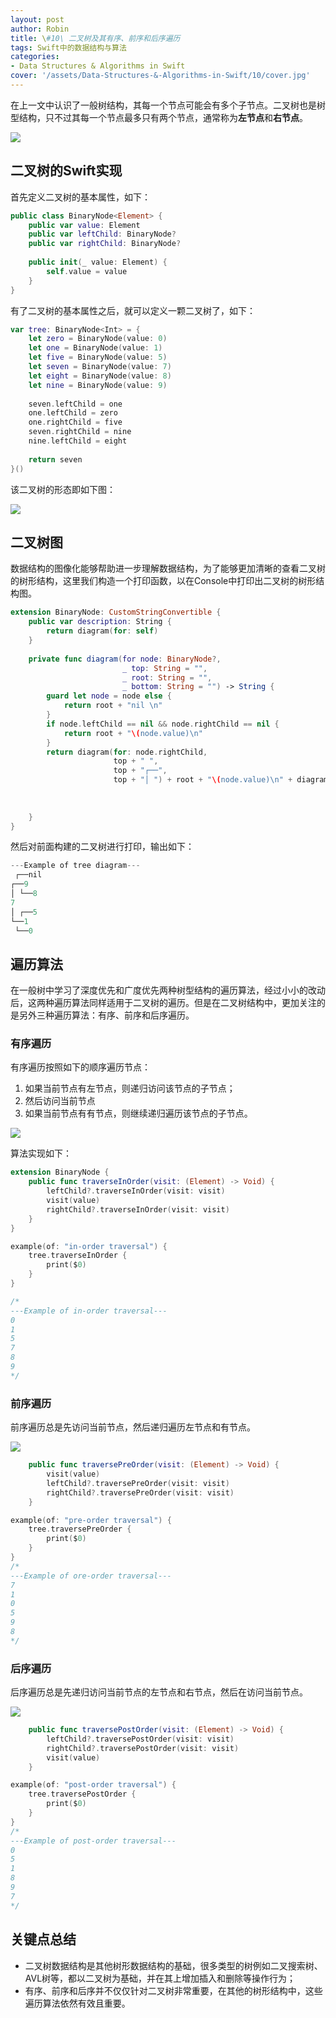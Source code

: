 ```yaml
---
layout: post
author: Robin
title: \#10\ 二叉树及其有序、前序和后序遍历
tags: Swift中的数据结构与算法
categories:
- Data Structures & Algorithms in Swift
cover: '/assets/Data-Structures-&-Algorithms-in-Swift/10/cover.jpg'
---
```


在上一文中认识了一般树结构，其每一个节点可能会有多个子节点。二叉树也是树型结构，只不过其每一个节点最多只有两个节点，通常称为**左节点**和**右节点**。

![](/assets/Data-Structures-&-Algorithms-in-Swift/10/binary-tree.png)

## 二叉树的Swift实现

首先定义二叉树的基本属性，如下：

```swift
public class BinaryNode<Element> {
    public var value: Element
    public var leftChild: BinaryNode?
    public var rightChild: BinaryNode?
    
    public init(_ value: Element) {
        self.value = value
    }
}
```

有了二叉树的基本属性之后，就可以定义一颗二叉树了，如下：

```swift
var tree: BinaryNode<Int> = {
    let zero = BinaryNode(value: 0)
    let one = BinaryNode(value: 1)
    let five = BinaryNode(value: 5)
    let seven = BinaryNode(value: 7)
    let eight = BinaryNode(value: 8)
    let nine = BinaryNode(value: 9)
    
    seven.leftChild = one
    one.leftChild = zero
    one.rightChild = five
    seven.rightChild = nine
    nine.leftChild = eight
    
    return seven
}()
```

该二叉树的形态即如下图：

![](/assets/Data-Structures-&-Algorithms-in-Swift/10/binary-tree-demo.png)

## 二叉树图

数据结构的图像化能够帮助进一步理解数据结构，为了能够更加清晰的查看二叉树的树形结构，这里我们构造一个打印函数，以在Console中打印出二叉树的树形结构图。

```swift
extension BinaryNode: CustomStringConvertible {
    public var description: String {
        return diagram(for: self)
    }
    
    private func diagram(for node: BinaryNode?,
                         _ top: String = "",
                         _ root: String = "",
                         _ bottom: String = "") -> String {
        guard let node = node else {
            return root + "nil \n"
        }
        if node.leftChild == nil && node.rightChild == nil {
            return root + "\(node.value)\n"
        }
        return diagram(for: node.rightChild,
                       top + " ",
                       top + "┌──",
                       top + "│ ") + root + "\(node.value)\n" + diagram(for: node.leftChild,
                                                                          bottom + "│ ",
                                                                          bottom + "└──",
                                                                          bottom + " ")
    }
}
```

然后对前面构建的二叉树进行打印，输出如下：

```swift
---Example of tree diagram---
 ┌──nil 
┌──9
│ └──8
7
│ ┌──5
└──1
 └──0
```

## 遍历算法

在一般树中学习了深度优先和广度优先两种树型结构的遍历算法，经过小小的改动后，这两种遍历算法同样适用于二叉树的遍历。但是在二叉树结构中，更加关注的是另外三种遍历算法：有序、前序和后序遍历。

### 有序遍历

有序遍历按照如下的顺序遍历节点：

1. 如果当前节点有左节点，则递归访问该节点的子节点；
2. 然后访问当前节点
3. 如果当前节点有有节点，则继续递归遍历该节点的子节点。

![](/assets/Data-Structures-&-Algorithms-in-Swift/10/in-order.png)

算法实现如下：

```swift
extension BinaryNode {
    public func traverseInOrder(visit: (Element) -> Void) {
        leftChild?.traverseInOrder(visit: visit)
        visit(value)
        rightChild?.traverseInOrder(visit: visit)
    }
}
```

```swift
example(of: "in-order traversal") {
    tree.traverseInOrder {
        print($0)
    }
}

/*
---Example of in-order traversal---
0
1
5
7
8
9
*/
```

### 前序遍历

前序遍历总是先访问当前节点，然后递归遍历左节点和有节点。

![](/assets/Data-Structures-&-Algorithms-in-Swift/10/pre-order.png)

```swift
    public func traversePreOrder(visit: (Element) -> Void) {
        visit(value)
        leftChild?.traversePreOrder(visit: visit)
        rightChild?.traversePreOrder(visit: visit)
    }
```

```swift
example(of: "pre-order traversal") {
    tree.traversePreOrder {
        print($0)
    }
}
/*
---Example of ore-order traversal---
7
1
0
5
9
8
*/
```

### 后序遍历

后序遍历总是先递归访问当前节点的左节点和右节点，然后在访问当前节点。

![](/assets/Data-Structures-&-Algorithms-in-Swift/10/post-order.png)

```swift
    public func traversePostOrder(visit: (Element) -> Void) {
        leftChild?.traversePostOrder(visit: visit)
        rightChild?.traversePostOrder(visit: visit)
        visit(value)
    }
```

```swift
example(of: "post-order traversal") {
    tree.traversePostOrder {
        print($0)
    }
}
/*
---Example of post-order traversal---
0
5
1
8
9
7
*/
```

## 关键点总结

* 二叉树数据结构是其他树形数据结构的基础，很多类型的树例如二叉搜索树、AVL树等，都以二叉树为基础，并在其上增加插入和删除等操作行为；
* 有序、前序和后序并不仅仅针对二叉树非常重要，在其他的树形结构中，这些遍历算法依然有效且重要。
